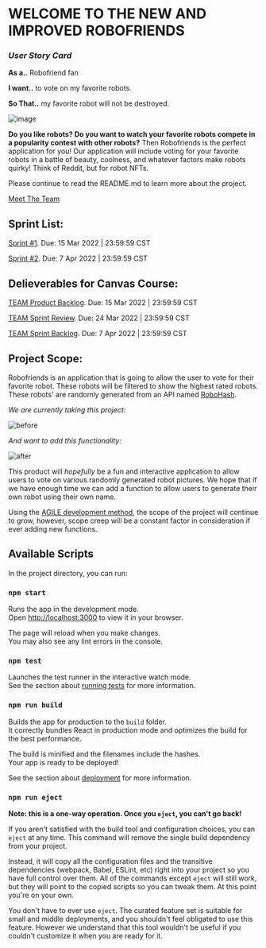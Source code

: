 # WELCOME TO THE NEW AND IMPROVED ROBOFRIENDS

### _User Story Card_

**As a..** Robofriend fan

**I want..** to vote on my favorite robots.

**So That..** my favorite robot will not be destroyed.

![image](https://user-images.githubusercontent.com/89221221/158474163-8cc7e6bc-7d84-48e1-a713-115141a736d3.png)

**Do you like robots? Do you want to watch your favorite robots compete in a popularity contest with other robots?** Then Robofriends is the perfect application for you! Our application will include voting for your favorite robots in a battle of beauty, coolness, and whatever factors make robots quirky! Think of Reddit, but for robot NFTs. 

Please continue to read the README.md to learn more about the project.

[Meet The Team](https://github.com/zanemooney/robofriends_cis486/wiki)

## Sprint List:

[Sprint #1](https://github.com/zanemooney/robofriends_cis486/milestone/1). Due: 15 Mar 2022 | 23:59:59 CST

[Sprint #2](https://github.com/zanemooney/robofriends_cis486/milestone/2). Due: 7 Apr 2022 | 23:59:59 CST

## Delieverables for Canvas Course:

[TEAM Product Backlog](https://una.instructure.com/courses/68232/assignments/660141). Due: 15 Mar 2022 | 23:59:59 CST

[TEAM Sprint Review](https://una.instructure.com/courses/68232/assignments/686596). Due: 24 Mar 2022 | 23:59:59 CST

[TEAM Sprint Backlog](https://una.instructure.com/courses/68232/assignments/660145). Due: 7 Apr 2022 | 23:59:59 CST

## Project Scope:

Robofriends is an application that is going to allow the user to vote for their favorite robot. These robots will be filtered to show the highest rated robots. These robots' are randomly generated from an API named [RoboHash](https://robohash.org/).

_We are currently taking this project:_

![before](https://user-images.githubusercontent.com/89221221/158468873-df1334fb-9b48-4e41-80eb-428caef01e80.PNG)


_And want to add this functionality:_

![after](https://user-images.githubusercontent.com/89221221/158468933-1ea8ccde-4f05-4fc0-bb1b-12f77963f34b.PNG)

This product will _hopefully_ be a fun and interactive application to allow users to vote on various randomly generated robot pictures. We hope that if we have enough time we can add a function to allow users to generate their own robot using their own name.

Using the [AGILE development method](https://agilemanifesto.org/), the scope of the project will continue to grow, however, scope creep will be a constant factor in consideration if ever adding new functions.

## Available Scripts

In the project directory, you can run:

### `npm start`

Runs the app in the development mode.\
Open [http://localhost:3000](http://localhost:3000) to view it in your browser.

The page will reload when you make changes.\
You may also see any lint errors in the console.

### `npm test`

Launches the test runner in the interactive watch mode.\
See the section about [running tests](https://facebook.github.io/create-react-app/docs/running-tests) for more information.

### `npm run build`

Builds the app for production to the `build` folder.\
It correctly bundles React in production mode and optimizes the build for the best performance.

The build is minified and the filenames include the hashes.\
Your app is ready to be deployed!

See the section about [deployment](https://facebook.github.io/create-react-app/docs/deployment) for more information.

### `npm run eject`

**Note: this is a one-way operation. Once you `eject`, you can't go back!**

If you aren't satisfied with the build tool and configuration choices, you can `eject` at any time. This command will remove the single build dependency from your project.

Instead, it will copy all the configuration files and the transitive dependencies (webpack, Babel, ESLint, etc) right into your project so you have full control over them. All of the commands except `eject` will still work, but they will point to the copied scripts so you can tweak them. At this point you're on your own.

You don't have to ever use `eject`. The curated feature set is suitable for small and middle deployments, and you shouldn't feel obligated to use this feature. However we understand that this tool wouldn't be useful if you couldn't customize it when you are ready for it.
